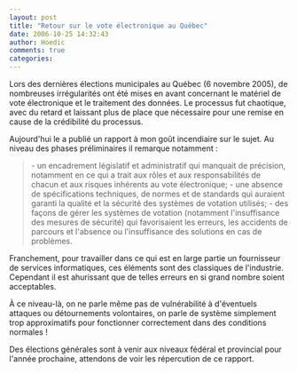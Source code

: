 ```yaml
---
layout: post
title: "Retour sur le vote électronique au Québec"
date: 2006-10-25 14:32:43
author: Hoedic
comments: true
categories: 
---
```



Lors des dernières élections municipales au Québec (6 novembre 2005), de nombreuses irrégularités ont été mises en avant concernant le matériel de vote électronique et le traitement des données. Le processus fut chaotique, avec du retard et laissant plus de place que nécessaire pour une remise en cause de la crédibilité du processus.

Aujourd'hui le  a publié un rapport à mon goût incendiaire sur le sujet. Au niveau des phases préliminaires il remarque notamment :

<blockquote class="citation"> 
-  un encadrement législatif et administratif qui manquait de précision, notamment en ce qui a trait aux rôles et aux responsabilités de chacun et aux risques inhérents au vote électronique;
-  une absence de spécifications techniques, de normes et de standards qui auraient garanti la qualité et la sécurité des systèmes de votation utilisés;
-   des façons de gérer les systèmes de votation (notamment l'insuffisance des mesures de sécurité) qui favorisaient les erreurs, les accidents de parcours et l'absence ou l'insuffisance des solutions en cas de problèmes.
</blockquote> 

Franchement, pour travailler dans ce qui est en large partie un fournisseur de services informatiques, ces éléments sont des classiques de l'industrie. Cependant il est ahurissant que de telles erreurs en si grand nombre soient acceptables.

À ce niveau-là, on ne parle même pas de vulnérabilité à d'éventuels attaques ou détournements volontaires, on parle de système simplement trop approximatifs pour fonctionner correctement dans des conditions normales !

Des élections générales sont à venir aux niveaux fédéral et provincial pour l'année prochaine, attendons de voir les répercution de ce rapport.



